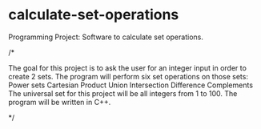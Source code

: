 # calculate-set-operations
Programming Project: Software to calculate set operations.

/*

The goal for this project is to ask the user for an integer input in order to create 2 sets.
The program will perform six set operations on those sets:
  Power sets
  Cartesian Product
  Union
  Intersection
  Difference
  Complements
 The universal set for this project will be all integers from 1 to 100.
 The program will be written in C++.
 
 */
